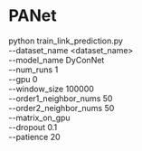 # PANet
python train_link_prediction.py \
  --dataset_name <dataset_name> \
  --model_name DyConNet \
  --num_runs 1 \
  --gpu 0 \
  --window_size 100000 \
  --order1_neighbor_nums 50 \
  --order2_neighbor_nums 50 \
  --matrix_on_gpu \
  --dropout 0.1 \
  --patience 20
